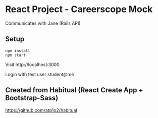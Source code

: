 # React Project - Careerscope Mock
Communicates with Jane (Rails API)

## Setup
```
npm install
npm start
```
Visit http://localhost:3000

Login with test user
student@me

## Created from Habitual (React Create App + Bootstrap-Sass)
https://github.com/atp1o2/habitual

